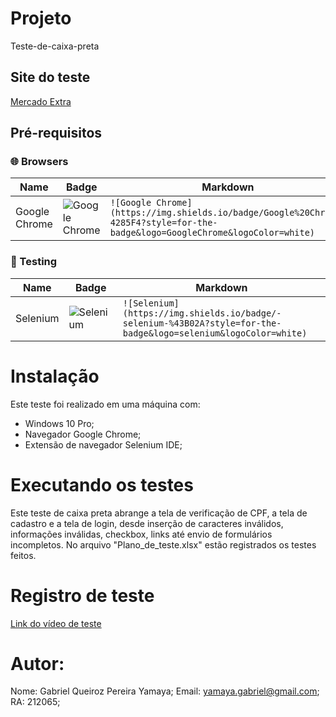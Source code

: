# Projeto
Teste-de-caixa-preta

## Site do teste
  [Mercado Extra](https://www.extra.com.br)

## Pré-requisitos
### 🌐 Browsers

| Name               | Badge                                                                                                                                             | Markdown                                                                                                                                            |
| ------------------ | ------------------------------------------------------------------------------------------------------------------------------------------------- | --------------------------------------------------------------------------------------------------------------------------------------------------- |
| Google Chrome | ![Google Chrome](https://img.shields.io/badge/Google%20Chrome-4285F4?style=for-the-badge&logo=GoogleChrome&logoColor=white) | `![Google Chrome](https://img.shields.io/badge/Google%20Chrome-4285F4?style=for-the-badge&logo=GoogleChrome&logoColor=white)` |

### 🧪 Testing

| Name             | Badge                                                                                                                                        | Markdown                                                                                                                                         |
| -------------    | --------------------------------------------------------------------------------------------------------------------------------             | ------------------------------------------------------------------------------------------------------------------------------------------------ |
| Selenium        | ![Selenium](https://img.shields.io/badge/-selenium-%43B02A?style=for-the-badge&logo=selenium&logoColor=white)                       | `![Selenium](https://img.shields.io/badge/-selenium-%43B02A?style=for-the-badge&logo=selenium&logoColor=white)`                       |


# Instalação
  Este teste foi realizado em uma máquina com:
  - Windows 10 Pro;
  - Navegador Google Chrome;
  - Extensão de navegador Selenium IDE;

# Executando os testes
  Este teste de caixa preta abrange a tela de verificação de CPF, a tela de cadastro e a tela de login, desde inserção de caracteres inválidos, informações inválidas, checkbox, links até envio de formulários incompletos.
  No arquivo "Plano_de_teste.xlsx" estão registrados os testes feitos.

# Registro de teste
  [Link do vídeo de teste](https://youtu.be/7DFq8K1UQ9s)

# Autor:
  Nome: Gabriel Queiroz Pereira Yamaya;
  Email: yamaya.gabriel@gmail.com;
  RA: 212065;
